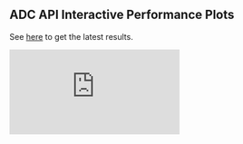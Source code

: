 ## ADC API Interactive Performance Plots

See [here](https://github.com/sfu-ireceptor/ADC-API-Plots/blob/master/ADC-API-Plots/README.md) to get the latest results. 


![](https://sfu-ireceptor.github.io/ADC-API-Plots/ADC-API-Plots/COVID1_2-ADC_API_performance_2020-08-05_2020-09-06.html)

